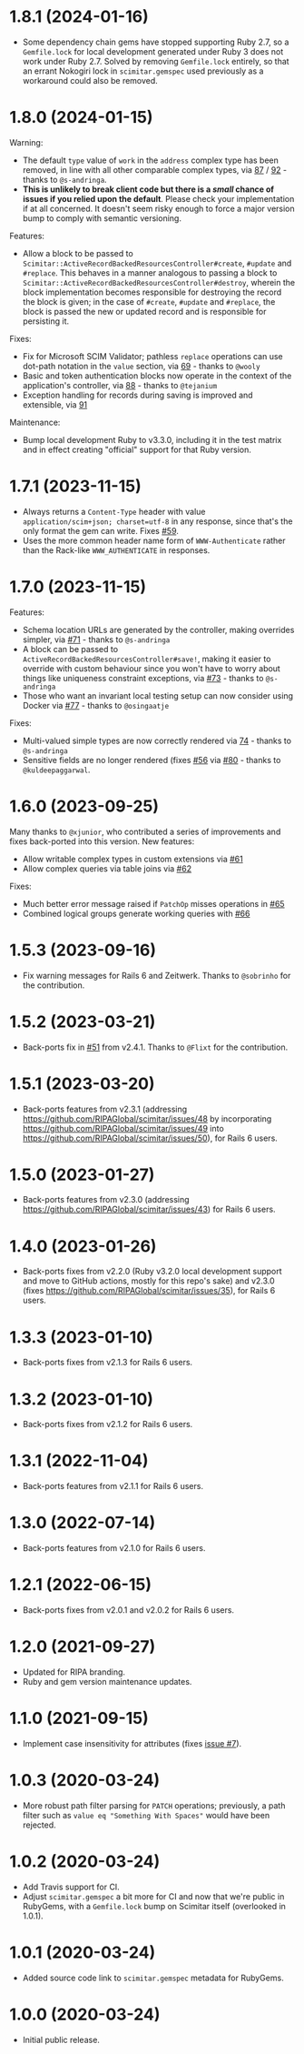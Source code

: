 # 1.8.1 (2024-01-16)

* Some dependency chain gems have stopped supporting Ruby 2.7, so a `Gemfile.lock` for local development generated under Ruby 3 does not work under Ruby 2.7. Solved by removing `Gemfile.lock` entirely, so that an errant Nokogiri lock in `scimitar.gemspec` used previously as a workaround could also be removed.

# 1.8.0 (2024-01-15)

Warning:

* The default `type` value of `work` in the `address` complex type has been removed, in line with all other comparable complex types, via [87](https://github.com/RIPAGlobal/scimitar/issues/87) / [92](https://github.com/RIPAGlobal/scimitar/pull/92) - thanks to `@s-andringa`.
* **This is unlikely to break client code but there is a *small* chance of issues if you relied upon the default**. Please check your implementation if at all concerned. It doesn't seem risky enough to force a major version bump to comply with semantic versioning.

Features:

* Allow a block to be passed to `Scimitar::ActiveRecordBackedResourcesController#create`, `#update` and `#replace`. This behaves in a manner analogous to passing a block to `Scimitar::ActiveRecordBackedResourcesController#destroy`, wherein the block implementation becomes responsible for destroying the record the block is given; in the case of `#create`, `#update` and `#replace`, the block is passed the new or updated record and is responsible for persisting it.

Fixes:

* Fix for Microsoft SCIM Validator; pathless `replace` operations can use dot-path notation in the `value` section, via [69](https://github.com/RIPAGlobal/scimitar/pull/69) - thanks to `@wooly`
* Basic and token authentication blocks now operate in the context of the application's controller, via [88](https://github.com/RIPAGlobal/scimitar/pull/88) - thanks to `@tejanium`
* Exception handling for records during saving is improved and extensible, via [91](https://github.com/RIPAGlobal/scimitar/pull/91)

Maintenance:

* Bump local development Ruby to v3.3.0, including it in the test matrix and in effect creating "official" support for that Ruby version.

# 1.7.1 (2023-11-15)

* Always returns a `Content-Type` header with value `application/scim+json; charset=utf-8` in any response, since that's the only format the gem can write. Fixes [#59](https://github.com/RIPAGlobal/scimitar/issues/59).
* Uses the more common header name form of `WWW-Authenticate` rather than the Rack-like `WWW_AUTHENTICATE` in responses.

# 1.7.0 (2023-11-15)

Features:

* Schema location URLs are generated by the controller, making overrides simpler, via [#71](https://github.com/RIPAGlobal/scimitar/pull/71) - thanks to `@s-andringa`
* A block can be passed to `ActiveRecordBackedResourcesController#save!`, making it easier to override with custom behaviour since you won't have to worry about things like uniqueness constraint exceptions, via [#73](https://github.com/RIPAGlobal/scimitar/pull/73) - thanks to `@s-andringa`
* Those who want an invariant local testing setup can now consider using Docker via [#77](https://github.com/RIPAGlobal/scimitar/pull/77) - thanks to `@osingaatje`

Fixes:

* Multi-valued simple types are now correctly rendered via [74](https://github.com/RIPAGlobal/scimitar/pull/74) - thanks to `@s-andringa`
* Sensitive fields are no longer rendered (fixes [#56](https://github.com/RIPAGlobal/scimitar/issues/56) via [#80](https://github.com/RIPAGlobal/scimitar/pull/80) - thanks to `@kuldeepaggarwal`.

# 1.6.0 (2023-09-25)

Many thanks to `@xjunior`, who contributed a series of improvements and fixes back-ported into this version. New features:

* Allow writable complex types in custom extensions via [#61](https://github.com/RIPAGlobal/scimitar/pull/61)
* Allow complex queries via table joins via [#62](https://github.com/RIPAGlobal/scimitar/pull/62)

Fixes:

* Much better error message raised if `PatchOp` misses operations in [#65](https://github.com/RIPAGlobal/scimitar/pull/65)
* Combined logical groups generate working queries with [#66](https://github.com/RIPAGlobal/scimitar/pull/66)

# 1.5.3 (2023-09-16)

* Fix warning messages for Rails 6 and Zeitwerk. Thanks to `@sobrinho` for the contribution.

# 1.5.2 (2023-03-21)

* Back-ports fix in [#51](https://github.com/RIPAGlobal/scimitar/pull/51) from v2.4.1. Thanks to `@Flixt` for the contribution.

# 1.5.1 (2023-03-20)

* Back-ports features from v2.3.1 (addressing https://github.com/RIPAGlobal/scimitar/issues/48 by incorporating https://github.com/RIPAGlobal/scimitar/issues/49 into https://github.com/RIPAGlobal/scimitar/issues/50), for Rails 6 users.

# 1.5.0 (2023-01-27)

* Back-ports features from v2.3.0 (addressing https://github.com/RIPAGlobal/scimitar/issues/43) for Rails 6 users.

# 1.4.0 (2023-01-26)

* Back-ports fixes from v2.2.0 (Ruby v3.2.0 local development support and move to GitHub actions, mostly for this repo's sake) and v2.3.0 (fixes https://github.com/RIPAGlobal/scimitar/issues/35), for Rails 6 users.

# 1.3.3 (2023-01-10)

* Back-ports fixes from v2.1.3 for Rails 6 users.

# 1.3.2 (2023-01-10)

* Back-ports fixes from v2.1.2 for Rails 6 users.

# 1.3.1 (2022-11-04)

* Back-ports features from v2.1.1 for Rails 6 users.

# 1.3.0 (2022-07-14)

* Back-ports features from v2.1.0 for Rails 6 users.

# 1.2.1 (2022-06-15)

* Back-ports fixes from v2.0.1 and v2.0.2 for Rails 6 users.

# 1.2.0 (2021-09-27)

* Updated for RIPA branding.
* Ruby and gem version maintenance updates.

# 1.1.0 (2021-09-15)

* Implement case insensitivity for attributes (fixes [issue #7](https://github.com/RIPAGlobal/scimitar/issues/7)).

# 1.0.3 (2020-03-24)

* More robust path filter parsing for `PATCH` operations; previously, a path filter such as `value eq "Something With Spaces"` would have been rejected.

# 1.0.2 (2020-03-24)

* Add Travis support for CI.
* Adjust `scimitar.gemspec` a bit more for CI and now that we're public in RubyGems, with a `Gemfile.lock` bump on Scimitar itself (overlooked in 1.0.1).

# 1.0.1 (2020-03-24)

* Added source code link to `scimitar.gemspec` metadata for RubyGems.

# 1.0.0 (2020-03-24)

* Initial public release.
